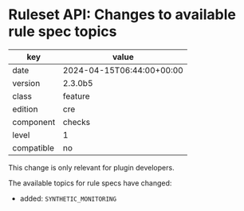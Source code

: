 [//]: # (werk v2)
# Ruleset API: Changes to available rule spec topics

key        | value
---------- | ---
date       | 2024-04-15T06:44:00+00:00
version    | 2.3.0b5
class      | feature
edition    | cre
component  | checks
level      | 1
compatible | no


This change is only relevant for plugin developers.


The available topics for rule specs have changed:

* added: `SYNTHETIC_MONITORING`

